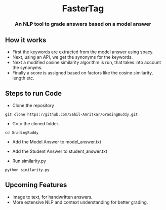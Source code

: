 <H1 align="center">FasterTag</H1>
<H3 align="center">An NLP tool to grade answers based on a model answer</H3>

## How it works
- First the keywords are extracted from the model answer using spacy.
- Next, using an API, we get the synonyms for the keywords.
- Next a modified cosine similarity algorithm is run, that takes into account the synonyms.
- Finally a score is assigned based on factors like the cosine similarity, length etc.

## Steps to run Code

- Clone the repository
```
git clone https://github.com/Sahil-Amritkar/GradingBuddy.git
```

- Goto the cloned folder.
```
cd GradingBuddy
```

- Add the Model Answer to model_answer.txt
- Add the Student Answer to student_answer.txt

- Run similarity.py
```
python similarity.py
```

## Upcoming Features
- Image to text, for handwritten answers.
- More extensive NLP and context understanding for better grading.
